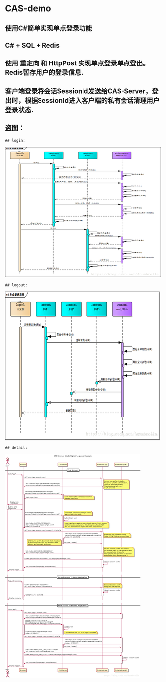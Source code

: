 # CAS-demo

## 使用C#简单实现单点登录功能

## C# + SQL + Redis

## 使用 重定向 和 HttpPost 实现单点登录单点登出。Redis暂存用户的登录信息.

## 客户端登录将会话SessionId发送给CAS-Server，登出时，根据SessionId进入客户端的私有会话清理用户登录状态.

## 盗图：

    ## login:
![image](https://github.com/strangerDemon/CAS-demo/blob/master/images/login.png)

    ## logout:
![image](https://github.com/strangerDemon/CAS-demo/blob/master/images/logout.png)

    ## detail:
![image](https://github.com/strangerDemon/CAS-demo/blob/master/images/detail.png)

